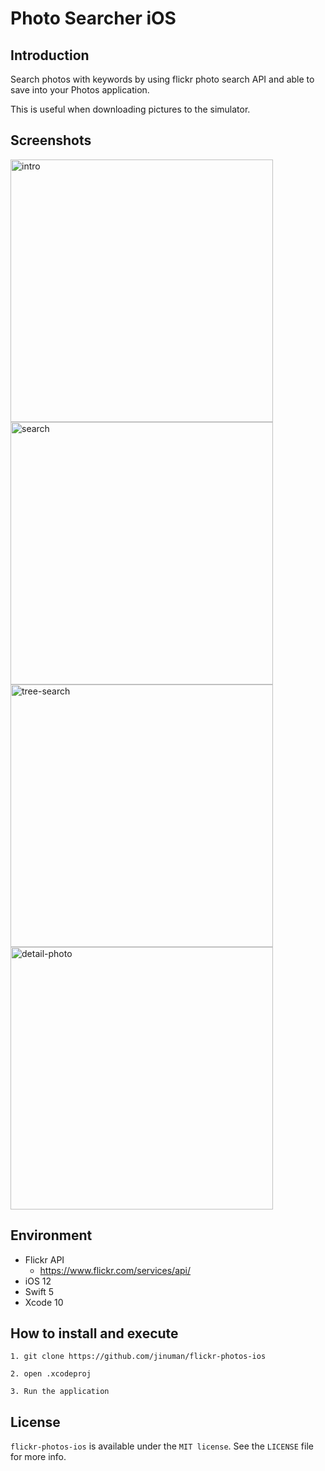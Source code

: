 # Photo Searcher iOS

## Introduction

Search photos with keywords by using flickr photo search API and able to save into your Photos application.

This is useful when downloading pictures to the simulator.

## Screenshots
<div>
	<img width="420" alt="intro" src="https://user-images.githubusercontent.com/26243835/47964428-5ec06100-e07d-11e8-8be2-beb72adc0643.png">
	<img width="420" alt="search" src="https://user-images.githubusercontent.com/26243835/47964420-2fa9ef80-e07d-11e8-8159-e4e7df0933ef.png">
	<br>
	<img width="420" alt="tree-search" src="https://user-images.githubusercontent.com/26243835/47964918-a0eca100-e083-11e8-81c6-c2ba6add9ce7.png">
	<img width="420" alt="detail-photo" src="https://user-images.githubusercontent.com/26243835/47964922-a5b15500-e083-11e8-9410-c2fe30f08843.png">
</div>

## Environment

- Flickr API
	- https://www.flickr.com/services/api/
- iOS 12
- Swift 5
- Xcode 10

## How to install and execute

```
1. git clone https://github.com/jinuman/flickr-photos-ios

2. open .xcodeproj

3. Run the application
```

## License
`flickr-photos-ios` is available under the `MIT license`.
See the `LICENSE` file for more info.
